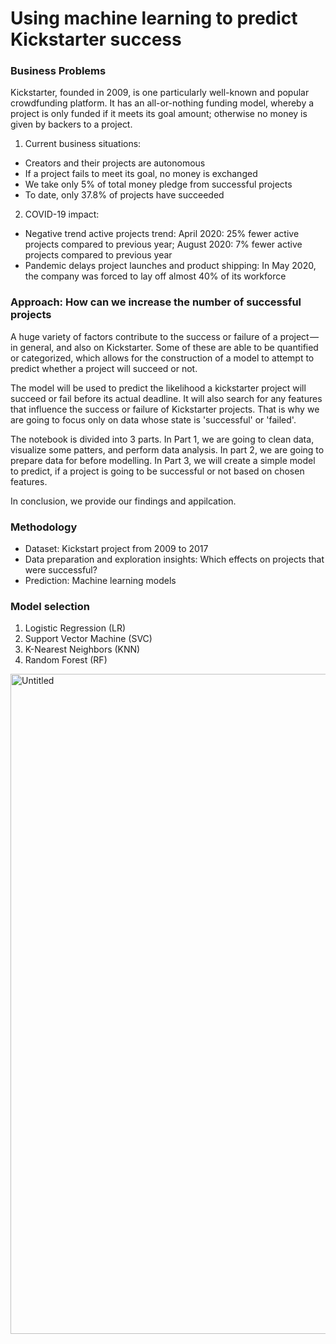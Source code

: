 # Using machine learning to predict Kickstarter success
### Business Problems
Kickstarter, founded in 2009, is one particularly well-known and popular crowdfunding platform. It has an all-or-nothing funding model, whereby a project is only funded if it meets its goal amount; otherwise no money is given by backers to a project.
1. Current business situations:
-  Creators and their projects are autonomous
-  If a project fails to meet its goal, no money is exchanged
-  We take only 5% of total money pledge from successful projects 
-  To date, only 37.8% of projects have succeeded
2. COVID-19 impact:
-  Negative trend active projects trend: April 2020: 25% fewer active projects compared to previous year; August 2020: 7% fewer active projects compared to previous year 
-  Pandemic delays project launches and product shipping: In May 2020, the company was forced to lay off almost 40% of its workforce
### Approach: How can we increase the number of successful projects
A huge variety of factors contribute to the success or failure of a project — in general, and also on Kickstarter. Some of these are able to be quantified or categorized, which allows for the construction of a model to attempt to predict whether a project will succeed or not.

The model will be used to predict the likelihood a kickstarter project will succeed or fail before its actual deadline. It will also search for any features that influence the success or failure of Kickstarter projects. That is why we are going to focus only on data whose state is 'successful' or 'failed'.

The notebook is divided into 3 parts. In Part 1, we are going to clean data, visualize some patters, and perform data analysis. In part 2, we are going to prepare data for before modelling. In Part 3, we will create a simple model to predict, if a project is going to be successful or not based on chosen features.

In conclusion, we provide our findings and appilcation.
### Methodology
* Dataset: 	Kickstart project from 2009 to 2017
* Data preparation and exploration insights: Which effects on projects that were successful? 
* Prediction: Machine learning models
### Model selection
1. Logistic Regression (LR)
2. Support Vector Machine (SVC)
3. K-Nearest Neighbors (KNN)
4. Random Forest (RF)
<img width="1056" alt="Untitled" src="https://user-images.githubusercontent.com/70985552/106016489-84d2e100-608d-11eb-9b61-2b1d6e5a9d43.png">
